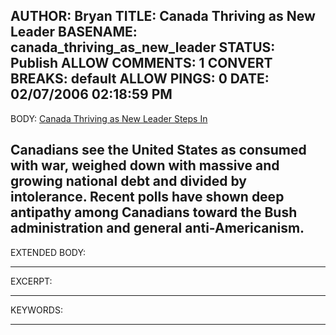 AUTHOR: Bryan
TITLE: Canada Thriving as New Leader
BASENAME: canada_thriving_as_new_leader
STATUS: Publish
ALLOW COMMENTS: 1
CONVERT BREAKS: __default__
ALLOW PINGS: 0
DATE: 02/07/2006 02:18:59 PM
-----
BODY:
<a title="Canada Thriving as New Leader Steps In" href="http://www.washingtonpost.com/wp-dyn/content/article/2006/02/05/AR2006020501013.html?nav=rss_print/asection">Canada Thriving as New Leader Steps In</a>

Canadians see the United States as consumed with war, weighed down with massive and growing national debt and divided by intolerance. Recent polls have shown deep antipathy among Canadians toward the Bush administration and general anti-Americanism.
-----
EXTENDED BODY:

-----
EXCERPT:

-----
KEYWORDS:

-----


